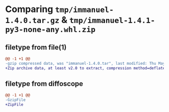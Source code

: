 # Comparing `tmp/immanuel-1.4.0.tar.gz` & `tmp/immanuel-1.4.1-py3-none-any.whl.zip`

## filetype from file(1)

```diff
@@ -1 +1 @@
-gzip compressed data, was "immanuel-1.4.0.tar", last modified: Thu May 23 00:56:26 2024, max compression
+Zip archive data, at least v2.0 to extract, compression method=deflate
```

## filetype from diffoscope

```diff
@@ -1 +1 @@
-GzipFile
+ZipFile
```

